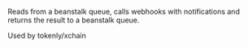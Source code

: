 Reads from a beanstalk queue, calls webhooks with notifications and returns the result to a beanstalk queue.

Used by tokenly/xchain
